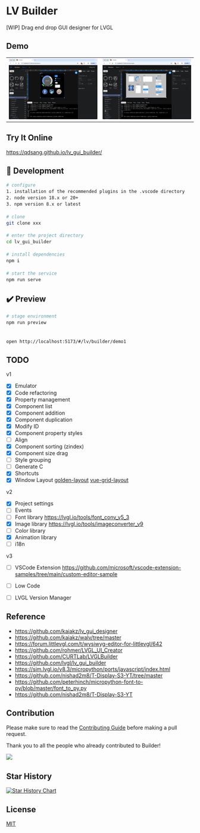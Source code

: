 # LV Builder
[WIP] Drag end drop GUI designer for LVGL

## Demo

<table>
<tr>
    <td><a href="https://qdsang.github.io/lv_gui_builder/#/lv/builder/demo1"><img src="./docs/preview.png" title="LV Builder Preview" /></a></td>
    <td><a href="https://qdsang.github.io/lv_gui_builder/#/lv/builder/widget"><img src="./docs/preview2.png" title="LV Builder Preview" /></a></td>
</tr>
</table>

## Try It Online

  https://qdsang.github.io/lv_gui_builder/



## 🚀 Development

```bash
# configure
1. installation of the recommended plugins in the .vscode directory
2. node version 18.x or 20+
3. npm version 8.x or latest

# clone
git clone xxx

# enter the project directory
cd lv_gui_builder

# install dependencies
npm i

# start the service
npm run serve
```

## ✔️ Preview

```bash
# stage environment
npm run preview


open http://localhost:5173/#/lv/builder/demo1
```



## TODO
v1  
- [x] Emulator
- [x] Code refactoring
- [x] Property management
- [x] Component list
- [x] Component addition
- [x] Component duplication
- [x] Modify ID
- [x] Component property styles
- [ ] Align
- [X] Component sorting (zindex)
- [X] Component size drag
- [ ] Style grouping
- [ ] Generate C
- [X] Shortcuts
- [X] Window Layout [golden-layout](https://golden-layout.com/) [vue-grid-layout](https://jbaysolutions.github.io/vue-grid-layout/guide/04-allow-ignore.html)

v2  
- [X] Project settings
- [ ] Events
- [ ] Font library https://lvgl.io/tools/font_conv_v5_3
- [X] Image library https://lvgl.io/tools/imageconverter_v9
- [ ] Color library
- [x] Animation library
- [ ] i18n

v3  
- [ ] VSCode Extension https://github.com/microsoft/vscode-extension-samples/tree/main/custom-editor-sample
- [ ] Low Code
- [ ] LVGL Version Manager


## Reference
- https://github.com/kaiakz/lv_gui_designer
- https://github.com/kaiakz/walv/tree/master
- https://forum.littlevgl.com/t/wysiwyg-editor-for-littlevgl/642
- https://github.com/rohmer/LVGL_UI_Creator
- https://github.com/CURTLab/LVGLBuilder
- https://github.com/lvgl/lv_gui_builder
- https://sim.lvgl.io/v8.3/micropython/ports/javascript/index.html
- https://github.com/nishad2m8/T-Display-S3-YT/tree/master
- https://github.com/peterhinch/micropython-font-to-py/blob/master/font_to_py.py
- https://github.com/nishad2m8/T-Display-S3-YT


## Contribution

Please make sure to read the [Contributing Guide](https://github.com/vuejs/core/blob/main/.github/contributing.md) before making a pull request.

Thank you to all the people who already contributed to Builder!

<a href="https://github.com/qdsang/lv_gui_builder/graphs/contributors"><img src="https://contrib.rocks/image?repo=qdsang/lv_gui_builder" /></a>

## Star History

[![Star History Chart](https://api.star-history.com/svg?repos=qdsang/lv_gui_builder&type=Date)](https://star-history.com/#qdsang/lv_gui_builder&Date)


## License

[MIT](https://opensource.org/licenses/MIT)
